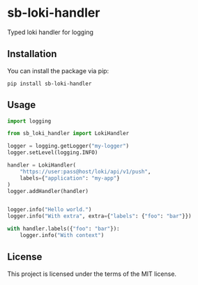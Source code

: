 # sb-loki-handler

Typed loki handler for logging

## Installation

You can install the package via pip:

```
pip install sb-loki-handler
```

## Usage

```python
import logging

from sb_loki_handler import LokiHandler

logger = logging.getLogger("my-logger")
logger.setLevel(logging.INFO)

handler = LokiHandler(
    "https://user:pass@host/loki/api/v1/push",
    labels={"application": "my-app"}
)
logger.addHandler(handler)


logger.info("Hello world.")
logger.info("With extra", extra={"labels": {"foo": "bar"}})

with handler.labels({"foo": "bar"}):
    logger.info("With context")

```

## License

This project is licensed under the terms of the MIT license.
